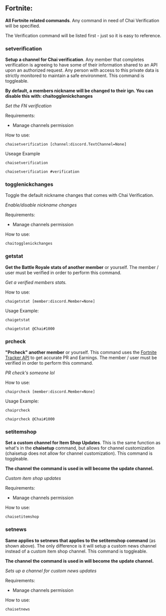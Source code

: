 ## Fortnite:
**All Fortnite related commands**. Any command in need of Chai Verification will be specified.
 
The Verification command will be listed first - just so it is easy to reference.
 
### **setverification**
**Setup a channel for Chai verification**. Any member that completes verification is agreeing to have some of their information shared to an API upon an authorized request. Any person with access to this private data is strictly monitored to maintain a safe environment. This command is toggleable.
 
**By default, a members nickname will be changed to their ign. You can disable this with: chaitogglenickchanges**
 
*Set the FN verification*
 
Requirements:
- Manage channels permission
 
How to use:
```
chaisetverification [channel:discord.TextChannel=None]
```
Useage Example
```
chaisetverification
 
chaisetverification #verification
```
 
### **togglenickchanges**
Toggle the default nickname changes that comes with Chai Verification.
 
*Enable/disable nickname changes*
 
Requirements:
- Manage channels permission
 
How to use:
```
chaitogglenickchanges
```
 
### **getstat**
**Get the Battle Royale stats of another member** or yourself. The member / user must be verified in order to perform this command.
 
*Get a verified members stats.*
 
How to use:
```
chaigetstat [member:discord.Member=None]
```
Usage Example:
```
chaigetstat
 
chaigetstat @Chai#1000
```
 
### **prcheck**
**"Prcheck" another member** or yourself. This command uses the [Fortnite Tracker API](https://fortnitetracker.com/site-api) to get accurate PR and Earnings. The member / user must be verified in order to perform this command.
 
*PR check's someone lol*
 
How to use:
```
chaiprcheck [member:discord.Member=None]
```
 
Usage Example:
```
chaiprcheck
 
chaiprcheck @Chai#1000
```
 
### **setitemshop**
**Set a custom channel for Item Shop Updates**. This is the same function as what's in the **chaisetup** command, but allows for channel customization (chaisetup does not allow for channel customization). This command is toggleable.
 
**The channel the command is used in will become the update channel.**
 
*Custom item shop updates*
 
Requirements:
- Manage channels permission
 
How to use:
```
chaisetitemshop
```
 
### **setnews**
**Same applies to setnews that applies to the setitemshop command** (as shown above). The only difference is it will setup a custom news channel instead of a custom item shop channel. This command is toggleable.
 
**The channel the command is used in will become the update channel.**
 
*Sets up a channel for custom news updates*
 
Requirements:
- Manage channels permission
 
How to use:
```
chaisetnews
```

